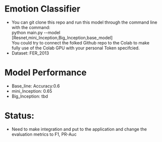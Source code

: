 # Emotion Classifier
* You can git clone this repo and run this model through the command line with the command:<br />
python main.py --model [Resnet,mini_Inception,Big_Inception,base_model] <br>
You could try to connect the folked Github repo to the Colab to make fully use of the Colab GPU with your personal Token specifcied.
* Dataset: FER_2013

# Model Performance
* Base_line: Accuracy:0.6 <br>
* mini_Inception: 0.65 <br>
* Big_Inception: tbd <br>
# Status:
* Need to make integration and put to the application and change the evaluation metrics to F1, PR-Auc

    

